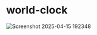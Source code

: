 # world-clock
  
![Screenshot 2025-04-15 192348](https://github.com/user-attachments/assets/e4df85d0-b470-4355-a8c6-31e1527c4c33)
